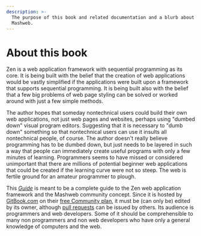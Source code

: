 ```yaml
---
description: >-
  The purpose of this book and related documentation and a blurb about Zen and
  Mashweb.
---
```


# About this book

Zen is a web application framework with sequential programming as its core. It is being built with the belief that the creation of web applications would be vastly simplified if the applications were built upon a framework that supports sequential programming. It is being built also with the belief that a few big problems of web page styling can be solved or worked around with just a few simple methods.

The author hopes that someday nontechnical users could build their own web applications, not just web pages and websites, perhaps using "dumbed down" visual program editors. Suggesting that it is necessary to "dumb down" something so that nontechnical users can use it insults all nontechnical people, of course. The author doesn't really believe programming has to be dumbed down, but just needs to be layered in such a way that people can immediately create useful programs with only a few minutes of learning. Programmers seems to have missed or considered unimportant that there are millions of potential beginner web applications that could be created if the learning curve were not so steep. The web is fertile ground for an amateur programmer to plough.

This [_Guide_](https://tomelam.gitbook.io/mashweb/) is meant to be a complete guide to the Zen web application framework and the Mashweb community concept. Since it is hosted by [GitBook.com](https://www.gitbook.com/) on their [free Community plan](https://www.gitbook.com/pricing), it must be \(can only be\) edited by its owner, although [pull requests](https://github.com/Mashweb/web-call.cc/pulls) can be issued by others. Its audience is programmers and web developers. Some of it should be comprehensible to many non programmers and non web developers who have only a general knowledge of computers and the web.

